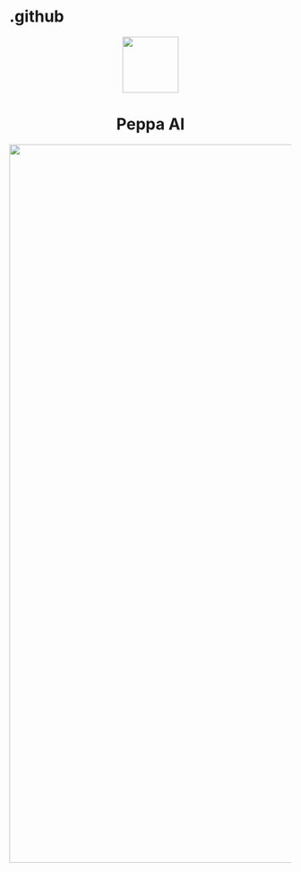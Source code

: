 # .github

<p align="center">
  <a href="https://peppaai.com">
    <img width="100" src="https://i.imgur.com/hj20gYV.png">
  </a>
</p>

<h1 align="center">Peppa AI</h1>

<p align="center">
  <a href="https://peppaai.com">
    <img width="1280" src="https://i.imgur.com/XXRMFnh.png">
  </a>
</p>
